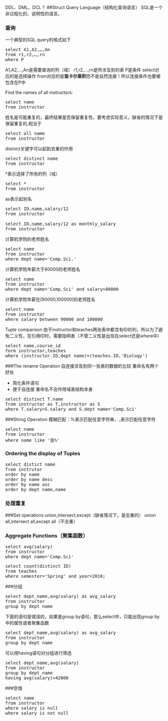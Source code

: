 DDL、DML、DCL？
##Struct Query Language（结构化查询语言）
    SQL是一个非过程化的、说明性的语言。
### 查询
一个典型的SQL query的格式如下
<pre>
select A1,A2,…,An
from r1,r2,…,rn
where P
</pre>

A1,A2,…,An是需要查询的列（域）
r1,r2,…,rn是所涉及到的表
P是条件
select对应的是选择操作
from对应的是**笛卡尔乘积**而不是自然连接！所以连接条件也要被包含在P中

Find the names of all instructors:
<pre>
select name
from instructor
</pre>
姓名是可能重复的，最终结果是否保留重复性，要考虑实际意义，缺省的情况下是保留重复的,相当于
<pre>
select all name
from instructor
</pre>

distnict关键字可以起到去重的作用
<pre>
select distinct name
from instructor
</pre>

*表示选择了所有的列（域）
<pre>
select *
from instructor
</pre>

as表示起别名
<pre>
select ID,name,salary/12
from instructor

select ID,name,salary/12 as monthly_salary
from instructor
</pre>

计算机学院的老师姓名
<pre>
select name
from instructor
where dept_name='Comp.Sci.'
</pre>

计算机学院年薪大于80000的老师姓名
<pre>
select name
from instructor
where dept_name='Comp.Sci' and salary>80000
</pre>

计算机学院年薪在[90000,100000]的老师姓名
<pre>
select name
from instructor
where salary between 90000 and 100000
</pre>

Tuple comparison
由于instructor和teaches两张表中都含有ID的列，所以为了避免二义性，在引用ID时，需要指明表（不管二义性是出现在select还是where中）
<pre>
select name,course_id
form instructor,teaches
where (instructor.ID,dept_name)=(teaches.ID,'Biology')
</pre>

###The rename Operation
自连接涉及到同一张表的数据的比较
重命名有两个好处
- 简化条件语句
- 便于自连接
重命名不会作用域表结构本身
<pre>
select distinct T.name
from instructor as T,instructor as S
where T.salary>S.salary and S.dept_name='Comp.Sci'
</pre>

###String Operation
模糊匹配：%表示匹配任意字符串，_表示匹配任意字符
<pre>
select name
from instructor
where name like '张%'
</pre>


### Ordering the display of Tuples
<pre>
select distict name
from instrutor
order by name
order by name desc
order by name asc
order by dept_name,name
</pre>

### 处理重复

###Set operations
union,intersect,except（缺省情况下，是去重的）
union all,intersect all,except all（不去重）

### Aggregate Functions（聚集函数）
<pre>
select avg(salary)
from instructor
where dept_name='Comp.Sci'
</pre>

<pre>
select count(distinct ID)
from teaches
where semester='Spring' and year=2010;
</pre>

###分组
<pre>
select dept_name,avg(salary) as avg_salary
from instructor
group by dept_name
</pre>
下面的语句是错误的，如果是group by语句，那么select中，只能出现group by中的属性或者聚集函数

<pre>
select dept_name,avg(salary) as avg_salary
from instructor
group by dept_name
</pre>

可以用having语句对分组进行筛选
<pre>
select dept_name,avg(salary)
from instructor
group by dept_name
having avg(salary)>42000
</pre>

###空值
<pre>
select name
from instructor
where salary is null
where salary is not null
</pre>

 